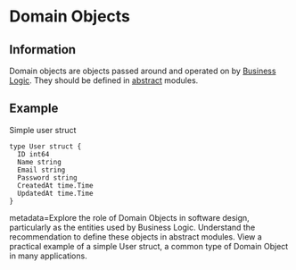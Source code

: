 # Domain Objects

## Information

Domain objects are objects passed around and operated on by [Business Logic](https://github.com/vimcki/design-principles/blob/master/Business%20Logic.md). They should be defined in [abstract](https://github.com/vimcki/design-principles/blob/master/Abstraction.md) modules.

## Example

Simple user struct

```golang
type User struct {
  ID int64
  Name string
  Email string
  Password string
  CreatedAt time.Time
  UpdatedAt time.Time
}
```

metadata=Explore the role of Domain Objects in software design, particularly as the entities used by Business Logic. Understand the recommendation to define these objects in abstract modules. View a practical example of a simple User struct, a common type of Domain Object in many applications.
